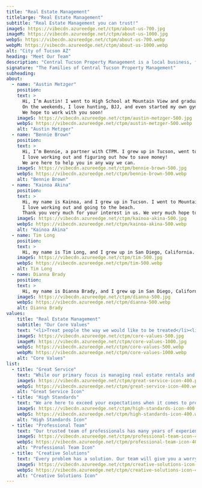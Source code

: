 ```yaml
---
title: "Real Estate Management"
titlelarge: "Real Estate Management"
subtitle: "Real Estate Management you can trust!"
imageS: https://vibecdn.azureedge.net/ctpm/about-us-700.jpg
imageM: https://vibecdn.azureedge.net/ctpm/about-us-1000.jpg
webpS: https://vibecdn.azureedge.net/ctpm/about-us-700.webp
webpM: https://vibecdn.azureedge.net/ctpm/about-us-1000.webp
alt: "City of Tucson AZ"
heading: "Meet Our Team"
description: "Central Tucson Property Management is a local business, family owned and operated. Our team grew up here in Tucson and absolutely loves the city and the people. It’s because of our Tucson roots that 10% of all net revenue goes to our foundation – Central Tucson Gives Back – which focuses on child and family non-profit organizations in the Arizona area. We also have multiple rental units, managed by Central Tucson Property Management.<br><br>We hope you will put your trust in us to deliver your home services needs.<br><br>Warmest Aloha,"
signature: "The Families of Central Tucson Property Management"
subheading: 
about:
  - name: "Austin Metzger"
    position:
    text: >
      Hi, I’m Austin! I went to High School at Mountain View and graduated from the University of Arizona. I currently live in Tucson with my wife and 4 kids and work as a Branch Manager at Wells Fargo.
      On the weekends, I love hunting, BJJ, and even started my own gym, Marana Martial Arts. Please come check us out if you have a chance.
      We hope to work with you soon!  
    imageS: https://vibecdn.azureedge.net/ctpm/austin-metzger-500.jpg
    webpS: https://vibecdn.azureedge.net/ctpm/austin-metzger-500.webp
    alt: "Austin Metzger"
  - name: "Bennie Brown"
    position:
    text: >
      Hi, I’m Bennie, a partner with CTPM. I grew up in Tucson, went to Mountain View High School, and graduated from the University of Arizona. I am an auditing manager with ASARCO and am married with 2 kids.
      I love working out and figuring out how to save money!
      We are here to help you in any way we can.
    imageS: https://vibecdn.azureedge.net/ctpm/bennie-brown-500.jpg
    webpS: https://vibecdn.azureedge.net/ctpm/bennie-brown-500.webp
    alt: "Bennie Brown"
  - name: "Kainoa Akina"
    position:
    text: >
      Hi, my name is Kainoa, and I grew up in Tucson. I went to Mountain View High School, then went on to graduate from the University of Hawaii. I have a wife, 2 kids, and a dog. While I currently live in Hawaii, I spend a lot of time in Tucson and hope to have more time here.
      I love working out and going to the beach.
      Thank you very much for your interest in us. We very much hope to work with you soon. Much aloha!
    imageS: https://vibecdn.azureedge.net/ctpm/kainoa-akina-500.jpg
    webpS: https://vibecdn.azureedge.net/ctpm/kainoa-akina-500.webp
    alt: "Kainoa Akina"
  - name: Tim Long
    position:
    text: >
      Hi, my name is Tim Long, and I grew up in San Diego, California. I moved to Tucson a couple of years ago and love it out here. I have over 20 years of experience as an electrician, mason, carpenter, and handyman. I love hunting, shooting, and off-roading in my spare time. I very much look forward to working with you!
    imageS: https://vibecdn.azureedge.net/ctpm/tim-500.jpg
    webpS: https://vibecdn.azureedge.net/ctpm/tim-500.webp
    alt: Tim Long
  - name: Dianna Brady
    position:
    text: >
      Hi, my name is Dianna Brady, and I grew up in San Diego, California. I have over 10 years of experience as a Service Manager for multiple car dealerships in California. I moved to Tucson a couple of years ago and just love it! Some of my hobbies are: fishing, camping, and antiquing. We look forward to working with you!
    imageS: https://vibecdn.azureedge.net/ctpm/dianna-500.jpg
    webpS: https://vibecdn.azureedge.net/ctpm/dianna-500.webp
    alt: Dianna Brady
values: 
    title: "Real Estate Management"
    subtitle: "Our Core Values"
    text: "<li>Treat people the way we would like to be treated</li><li>Give 100% effort and take great pride in our work</li><li>Do business the right way: be honest, be professional, and get the job done</li><li>Be a good listener and a good communicator</li><li> Make someone smile, every day</li>"
    imageS: https://vibecdn.azureedge.net/ctpm/core-values-500.jpg
    imageM: https://vibecdn.azureedge.net/ctpm/core-values-1000.jpg
    webpS: https://vibecdn.azureedge.net/ctpm/core-values-500.webp
    webpM: https://vibecdn.azureedge.net/ctpm/core-values-1000.webp
    alt: "Core Values"
list:
  - title: "Great Service"
    text: "While our primary focus is managing real estate rentals and parking spaces, our top priority is customer satisfaction, personalized service, and understanding all of your specific needs."
    imageS: https://vibecdn.azureedge.net/ctpm/great-service-icon-400.png
    webpS: https://vibecdn.azureedge.net/ctpm/great-service-icon-400.webp
    alt: "Great Service Icon"
  - title: "High Standards"
    text: "We are here to exceed your expectations when it comes to property management, providing quality rentals and affordable parking spaces in the Central Tucson area."
    imageS: https://vibecdn.azureedge.net/ctpm/high-standards-icon-400.png
    webpS: https://vibecdn.azureedge.net/ctpm/high-standards-icon-400.webp
    alt: "High Standards Icon"
  - title: "Professional Team"
    text: "Our trusted team of professionals has many years of experience in real estate property management and will provide you with the exceptional service you deserve."
    imageS: https://vibecdn.azureedge.net/ctpm/professional-team-icon-400.png
    webpS: https://vibecdn.azureedge.net/ctpm/professional-team-icon-400.webp
    alt: "Professional Team Icon"
  - title: "Creative Solutions"
    text: "Every problem has a solution. Our team will give you a worry-free real estate management experience and find you the best fit for your needs."
    imageS: https://vibecdn.azureedge.net/ctpm/creative-solutions-icon-400.png
    webpS: https://vibecdn.azureedge.net/ctpm/creative-solutions-icon-400.webp
    alt: "Creative Solutions Icon"
---
```

